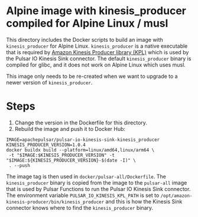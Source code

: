 <!--

    Licensed to the Apache Software Foundation (ASF) under one
    or more contributor license agreements.  See the NOTICE file
    distributed with this work for additional information
    regarding copyright ownership.  The ASF licenses this file
    to you under the Apache License, Version 2.0 (the
    "License"); you may not use this file except in compliance
    with the License.  You may obtain a copy of the License at

      http://www.apache.org/licenses/LICENSE-2.0

    Unless required by applicable law or agreed to in writing,
    software distributed under the License is distributed on an
    "AS IS" BASIS, WITHOUT WARRANTIES OR CONDITIONS OF ANY
    KIND, either express or implied.  See the License for the
    specific language governing permissions and limitations
    under the License.

-->

# Alpine image with kinesis_producer compiled for Alpine Linux / musl 

This directory includes the Docker scripts to build an image with `kinesis_producer` for Alpine Linux.
`kinesis_producer` is a native executable that is required by [Amazon Kinesis Producer library (KPL)](https://github.com/awslabs/amazon-kinesis-producer) which is used by the Pulsar IO Kinesis Sink connector. The default `kinesis_producer` binary is compiled for glibc, and it does not work on Alpine Linux which uses musl.

This image only needs to be re-created when we want to upgrade to a newer version of `kinesis_producer`.

# Steps

1. Change the version in the Dockerfile for this directory.
2. Rebuild the image and push it to Docker Hub:
```
IMAGE=apachepulsar/pulsar-io-kinesis-sink-kinesis_producer
KINESIS_PRODUCER_VERSION=1.0.4
docker buildx build --platform=linux/amd64,linux/arm64 \
 -t "$IMAGE:$KINESIS_PRODUCER_VERSION" -t "$IMAGE:${KINESIS_PRODUCER_VERSION}-$(date -I)" \
 . --push
```

The image tag is then used in `docker/pulsar-all/Dockerfile`. The `kinesis_producer` binary is copied from the image to the `pulsar-all` image that is used by Pulsar Functions to run the Pulsar IO Kinesis Sink connector. The environment variable `PULSAR_IO_KINESIS_KPL_PATH` is set to `/opt/amazon-kinesis-producer/bin/kinesis_producer` and this is how the Kinesis Sink connector knows where to find the `kinesis_producer` binary.